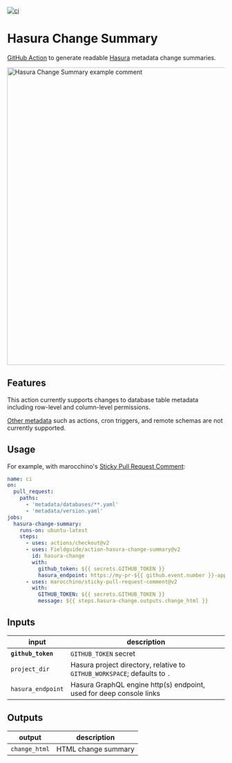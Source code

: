 [![ci](https://github.com/Fieldguide/action-hasura-change-summary/actions/workflows/ci.yml/badge.svg)](https://github.com/Fieldguide/action-hasura-change-summary/actions/workflows/ci.yml)

# Hasura Change Summary

[GitHub Action](https://github.com/features/actions) to generate readable [Hasura](https://hasura.io/) metadata change summaries.

<img src="https://user-images.githubusercontent.com/847532/169708857-5aed1ebb-76c4-43de-8309-469c0e8cf2f2.jpg" alt="Hasura Change Summary example comment" width="689">

## Features

This action currently supports changes to database table metadata including row-level and column-level permissions.

[Other metadata](https://hasura.io/docs/latest/graphql/core/migrations/reference/metadata-format/) such as actions, cron triggers, and remote schemas are not currently supported.

## Usage

For example, with marocchino's [Sticky Pull Request Comment](https://github.com/marocchino/sticky-pull-request-comment):

```yaml
name: ci
on:
  pull_request:
    paths:
      - 'metadata/databases/**.yaml'
      - 'metadata/version.yaml'
jobs:
  hasura-change-summary:
    runs-on: ubuntu-latest
    steps:
      - uses: actions/checkout@v2
      - uses: Fieldguide/action-hasura-change-summary@v2
        id: hasura-change
        with:
          github_token: ${{ secrets.GITHUB_TOKEN }}
          hasura_endpoint: https://my-pr-${{ github.event.number }}-app.example.com
      - uses: marocchino/sticky-pull-request-comment@v2
        with:
          GITHUB_TOKEN: ${{ secrets.GITHUB_TOKEN }}
          message: ${{ steps.hasura-change.outputs.change_html }}
```

## Inputs

| input              | description                                                               |
| ------------------ | ------------------------------------------------------------------------- |
| **`github_token`** | `GITHUB_TOKEN` secret                                                     |
| `project_dir`      | Hasura project directory, relative to `GITHUB_WORKSPACE`; defaults to `.` |
| `hasura_endpoint`  | Hasura GraphQL engine http(s) endpoint, used for deep console links       |

## Outputs

| output        | description         |
| ------------- | ------------------- |
| `change_html` | HTML change summary |
